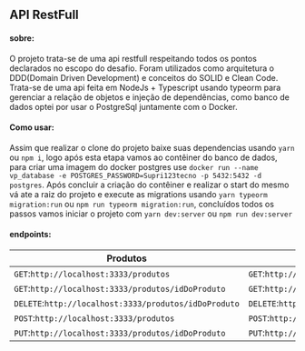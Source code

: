 ## API RestFull

#### sobre:
O projeto trata-se de uma api restfull respeitando todos os pontos declarados no escopo do desafio.
Foram utilizados como arquitetura o DDD(Domain Driven Development) e conceitos do SOLID e Clean Code. Trata-se de uma api feita em NodeJs + Typescript usando typeorm para gerenciar a relação de objetos e injeção de dependências, como banco de dados optei por usar o PostgreSql juntamente com o Docker.

#### Como usar: 
Assim que realizar o clone do projeto baixe suas dependencias usando
`yarn` ou `npm i`, logo após esta etapa vamos ao contêiner do banco de dados, para criar uma imagem do docker postgres use
`docker run --name vp_database -e POSTGRES_PASSWORD=Supri123tecno -p 5432:5432 -d postgres`.
Após concluir a criação do contêiner e realizar o start do mesmo vá ate a raiz
do projeto e execute as migrations usando `yarn typeorm migration:run` ou `npm run typeorm migration:run`, concluídos todos os passos vamos iniciar o projeto com `yarn dev:server` ou `npm run dev:server`

#### endpoints:


|Produtos     |Clientes                     |
|-------------|-----------------------------|
|`GET`:`http://localhost:3333/produtos`|`GET`:`http://localhost:3333/clientes`|
|`GET`:`http://localhost:3333/produtos/idDoProduto`|`GET`:`http://localhost:3333/clientes/idDoProduto`|
|`DELETE`:`http://localhost:3333/produtos/idDoProduto`|`DELETE`:`http://localhost:3333/clientes/idDoProduto`|
|`POST`:`http://localhost:3333/produtos`|`POST`:`http://localhost:3333/clientes`|
|`PUT`:`http://localhost:3333/produtos/idDoProduto`|`PUT`:`http://localhost:3333/clientes/idDoProduto`|
